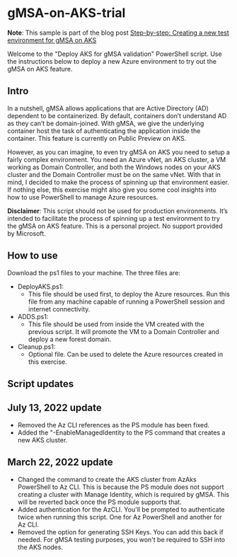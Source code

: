 # gMSA-on-AKS-trial

**Note**: This sample is part of the blog post [Step-by-step: Creating a new test environment for gMSA on AKS](https://techcommunity.microsoft.com/t5/itops-talk-blog/step-by-step-creating-a-new-test-environment-for-gmsa-on-aks/ba-p/3107779)

Welcome to the "Deploy AKS for gMSA validation" PowerShell script. 
Use the instructions below to deploy a new Azure environment to try out the gMSA on AKS feature.

## Intro

In a nutshell, gMSA allows applications that are Active Directory (AD) dependent to be containerized. By default, containers don’t understand AD as they can’t be domain-joined. With gMSA, we give the underlying container host the task of authenticating the application inside the container. This feature is currently on Public Preview on AKS.

However, as you can imagine, to even try gMSA on AKS you need to setup a fairly complex environment. You need an Azure vNet, an AKS cluster, a VM working as Domain Controller, and both the Windows nodes on your AKS cluster and the Domain Controller must be on the same vNet. 
With that in mind, I decided to make the process of spinning up that environment easier. If nothing else, this exercise might also give you some cool insights into how to use PowerShell to manage Azure resources.

**Disclaimer**: This script should not be used for production environments. It’s intended to facilitate the process of spinning up a test environment to try the gMSA on AKS feature. This is a personal project. No support provided by Microsoft.

## How to use

Download the ps1 files to your machine. The three files are:

- DeployAKS.ps1:
  - This file should be used first, to deploy the Azure resources. Run this file from any machine capable of running a PowerShell session and internet connectivity.
- ADDS.ps1:
  - This file should be used from inside the VM created with the previous script. It will promote the VM to a Domain Controller and deploy a new forest domain.
- Cleanup.ps1:
  - Optional file. Can be used to delete the Azure resources created in this exercise.

## Script updates

## July 13, 2022 update

- Removed the Az CLI references as the PS module has been fixed.
- Added the "-EnableManagedIdentity to the PS command that creates a new AKS cluster.

## March 22, 2022 update

- Changed the command to create the AKS cluster from AzAks PowerShell to Az CLI. This is because the PS module does not support creating a cluster with Manage Identity, which is required by gMSA. This will be reverted back once the PS module supports that.
- Added authentication for the AzCLI. You'll be prompted to authenticate twice when running this script. One for Az PowerShell and another for Az CLI.
- Removed the option for generating SSH Keys. You can add this back if needed. For gMSA testing purposes, you won't be required to SSH into the AKS nodes.
